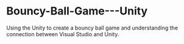 # Bouncy-Ball-Game---Unity
Using the Unity to create a bouncy ball game and understanding the connection between Visual Studio and Unity.
